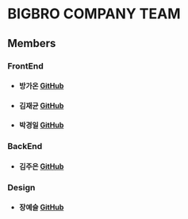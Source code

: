 # BIGBRO COMPANY TEAM

## Members

### FrontEnd
- #### 방가온 [GitHub](https://github.com/gaoooon)

- #### 김재균 [GitHub](https://github.com/gjaegyun)

- #### 박경일 [GitHub](https://github.com/pki071120)

### BackEnd
- #### 김주은 [GitHub](https://github.com/Jueuunn7)

### Design
- #### 장예슬 [GitHub](https://github.com/BUJWEB)


